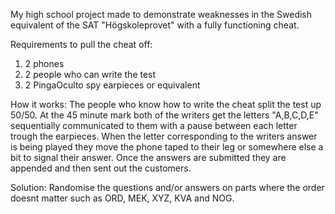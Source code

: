 My high school project made to demonstrate weaknesses in the Swedish equivalent of the SAT "Högskoleprovet" with a fully functioning cheat.

Requirements to pull the cheat off:

1. 2 phones
2. 2 people who can write the test
3. 2 PingaOculto spy earpieces or equivalent

How it works:
The people who know how to write the cheat split the test up 50/50. At the 45 minute mark both of the writers get the letters "A,B,C,D,E" 
sequentially communicated to them with a pause between each letter trough the earpieces. When the letter corresponding to the writers answer 
is being played they move the phone taped to their leg or somewhere else a bit to signal their answer. Once the answers are submitted they are
appended and then sent out the customers.

Solution:
Randomise the questions and/or answers on parts where the order doesnt matter such as ORD, MEK, XYZ, KVA and NOG. 
